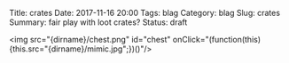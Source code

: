 Title: crates
Date: 2017-11-16 20:00
Tags: blag
Category: blag
Slug: crates
Summary: fair play with loot crates?
Status: draft

<img src="{dirname}/chest.png" id="chest" onClick="(function(this){this.src=\"{dirname}/mimic.jpg\";})()"/>

